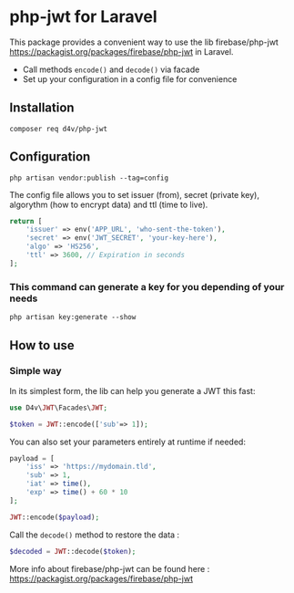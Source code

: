 # php-jwt for Laravel

This package provides a convenient way to use the lib firebase/php-jwt https://packagist.org/packages/firebase/php-jwt in Laravel.
- Call methods ``encode()`` and ``decode()`` via facade
- Set up your configuration in a config file for convenience

## Installation
```SHELL
composer req d4v/php-jwt
```

## Configuration
```shell
php artisan vendor:publish --tag=config
```

The config file allows you to set issuer (from), secret (private key), algorythm (how to encrypt data) and ttl (time to live).
```php
return [
    'issuer' => env('APP_URL', 'who-sent-the-token'),
    'secret' => env('JWT_SECRET', 'your-key-here'),
    'algo' => 'HS256',
    'ttl' => 3600, // Expiration in seconds
];
```

### This command can generate a key for you depending of your needs
```shell
php artisan key:generate --show
```

## How to use
### Simple way
In its simplest form, the lib can help you generate a JWT this fast:
```php
use D4v\JWT\Facades\JWT;

$token = JWT::encode(['sub'=> 1]);
```
You can also set your parameters entirely at runtime if needed:
```php
payload = [
    'iss' => 'https://mydomain.tld',
    'sub' => 1,
    'iat' => time(),
    'exp' => time() + 60 * 10
];

JWT::encode($payload);
```
Call the ``decode()`` method to restore the data :
```php
$decoded = JWT::decode($token);
```
More info about firebase/php-jwt can be found here :
https://packagist.org/packages/firebase/php-jwt
